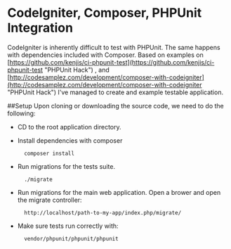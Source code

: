 # CodeIgniter, Composer, PHPUnit Integration

CodeIgniter is inherently difficult to test with PHPUnit. The same happens with dependencies included with Composer. Based on examples on [https://github.com/kenjis/ci-phpunit-test](https://github.com/kenjis/ci-phpunit-test "PHPUnit Hack") , and [http://codesamplez.com/development/composer-with-codeigniter](http://codesamplez.com/development/composer-with-codeigniter "PHPUnit Hack") I've managed to create and example testable application. 

##Setup
Upon cloning or downloading the source code, we need to do the following:

+ CD to the root application directory.

+ Install dependencies with composer 
	
		composer install
+ Run migrations for the tests suite.

		./migrate
		
+ Run migrations for the main web application. Open a brower and open the migrate controller:

		http://localhost/path-to-my-app/index.php/migrate/


+ Make sure tests run correctly with:
		
		vendor/phpunit/phpunit/phpunit
		